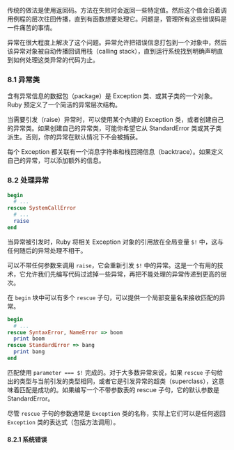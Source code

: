 传统的做法是使用返回码。方法在失败时会返回一些特定值。然后这个值会沿着调用例程的层次往回传播，直到有函数想要处理它。问题是，管理所有这些错误码是一件痛苦的事情。

异常在很大程度上解决了这个问题。异常允许把错误信息打包到一个对象中，然后该异常对象被自动传播回调用栈（calling stack），直到运行系统找到明确声明直到如何处理这类异常的代码为止。

### 8.1 异常类

含有异常信息的数据包（package）是 Exception 类、或其子类的一个对象。Ruby 预定义了一个简洁的异常层次结构。

当需要引发（raise）异常时，可以使用某个內建的 Exception 类，或者创建自己的异常类。如果创建自己的异常类，可能你希望它从 StandardError 类或其子类派生。否则，你的异常在默认情况下不会被捕获。

每个 Exception 都关联有一个消息字符串和栈回溯信息（backtrace）。如果定义自己的异常，可以添加额外的信息。

### 8.2 处理异常

```ruby
begin
  # ...
rescue SystemCallError
  # ...
  raise
end
```

当异常被引发时，Ruby 将相关 Exception 对象的引用放在全局变量 `$!` 中，这与任何随后的异常处理不相干。

可以不带任何参数来调用 `raise`，它会重新引发 `$!` 中的异常。这是一个有用的技术，它允许我们先编写代码过滤掉一些异常，再把不能处理的异常传递到更高的层次。

在 `begin` 块中可以有多个 `rescue` 子句，可以提供一个局部变量名来接收匹配的异常。

```ruby
begin
  # ...
rescue SyntaxError, NameError => boom
  print boom
rescue StandardError => bang
  print bang
end
```

匹配使用 `parameter === $!` 完成的。对于大多数异常来说，如果 `rescue` 子句给出的类型与当前引发的类型相同，或者它是引发异常的超类（superclass），这意味着匹配是成功的。如果编写一个不带参数表的 rescue 子句，它的默认参数是 StandardError。

尽管 `rescue` 子句的参数通常是 `Exception` 类的名称，实际上它们可以是任何返回 `Exception` 类的表达式（包括方法调用）。

#### 8.2.1 系统错误

